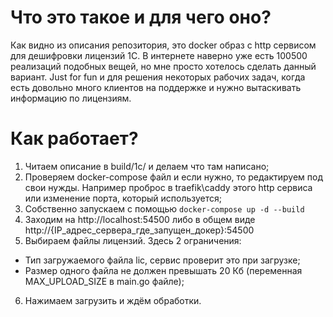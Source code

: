 # Что это такое и для чего оно?
Как видно из описания репозитория, это docker образ с http сервисом для дешифровки лицензий 1С.
В интернете наверно уже есть 100500 реализаций подобных вещей, но мне просто хотелось сделать данный вариант. Just for fun и для решения некоторых рабочих задач, когда есть довольно много клиентов на поддержке и нужно вытаскивать информацию по лицензиям.

# Как работает?
1. Читаем описание в build/1c/ и делаем что там написано;
2. Проверяем docker-compose файл и если нужно, то редактируем под свои нужды. Например проброс в traefik\caddy этого http сервиса или изменение порта, который используется;
3. Собственно запускаем с помощью `docker-compose up -d --build `
4. Заходим на http://localhost:54500 либо в общем виде http://{IP_адрес_сервера_где_запущен_докер}:54500
5. Выбираем файлы лицензий. Здесь 2 ограничения:
* Тип загружаемого файла lic, сервис проверит это при загрузке;
* Размер одного файла не должен превышать 20 Кб (переменная MAX_UPLOAD_SIZE в main.go файле);
6. Нажимаем загрузить и ждём обработки.
